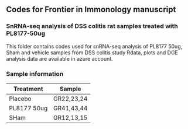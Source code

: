 ## Codes for Frontier in Immonology manuscript
### SnRNA-seq analysis of DSS colitis rat samples treated with PL8177-50ug
This folder contains codes used for snRNA-seq analysis of PL8177 50ug, Sham and vehicle samples from DSS colitis study
Rdata, plots and DGE analysis data are available in azure account.

### Sample information
| Treatment     | Sample |
| ------------- | ------------- |
| Placebo       | GR22,23,24    |
| PL8177 50ug   | GR41,43,44    |
| SHam          | GR12,13,15    |        
